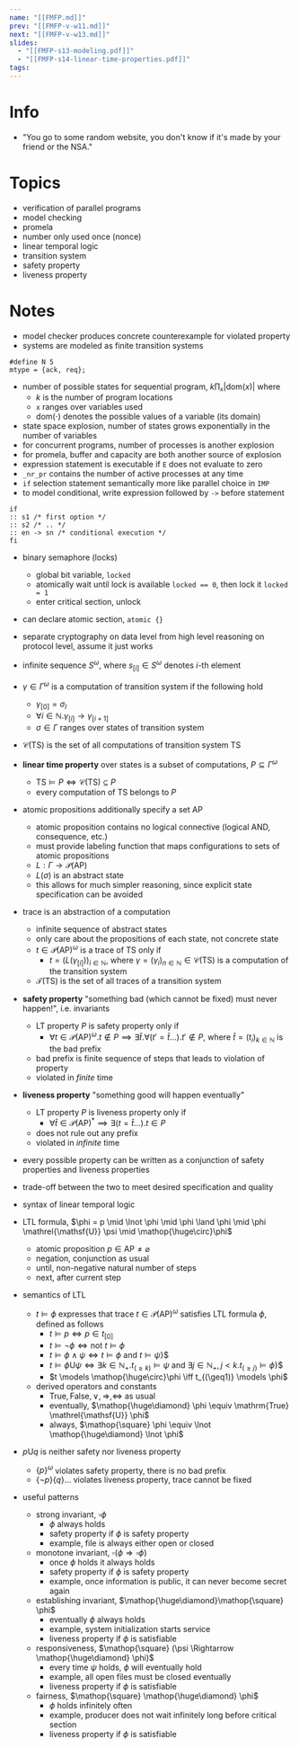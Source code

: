 ```yaml
---
name: "[[FMFP.md]]"
prev: "[[FMFP-v-w11.md]]"
next: "[[FMFP-v-w13.md]]"
slides:
  - "[[FMFP-s13-modeling.pdf]]"
  - "[[FMFP-s14-linear-time-properties.pdf]]"
tags:
---
```



# Info
- "You go to some random website, you don't know if it's made by your friend or the NSA."


# Topics
- verification of parallel programs
- model checking
- promela
- number only used once (nonce)
- linear temporal logic
- transition system
- safety property
- liveness property

# Notes
- model checker produces concrete counterexample for violated property
- systems are modeled as finite transition systems
```spin
#define N 5
mtype = {ack, req};
```

- number of possible states for sequential program, $k \prod_{\texttt{x}} |\mathrm{dom}(x)|$ where
	- $k$ is the number of program locations
	- $\texttt{x}$ ranges over variables used
	- $\mathrm{dom(\cdot)}$ denotes the possible values of a variable (its domain)
- state space explosion, number of states grows exponentially in the number of variables
- for concurrent programs, number of processes is another explosion
- for promela, buffer and capacity are both another source of explosion
- expression statement is executable if $\texttt{E}$ does not evaluate to zero
- $\texttt{\_{}nr\_pr}$ contains the number of active processes at any time
- `if` selection statement semantically more like parallel choice in `IMP`
- to model conditional, write expression followed by `->` before statement
```promela
if
:: s1 /* first option */
:: s2 /* .. */
:: en -> sn /* conditional execution */
fi
```
- binary semaphore (locks)
	- global bit variable, `locked`
	- atomically wait until lock is available `locked == 0`, then lock it `locked = 1`
	- enter critical section, unlock
- can declare atomic section, `atomic {}`

- separate cryptography on data level from high level reasoning on protocol level, assume it just works

- infinite sequence $S^{\omega}$, where $s_{[i]} \in S^{\omega}$ denotes $i$-th element
- $\gamma \in \Gamma^{\omega}$ is a computation of transition system if the following hold
	- $\gamma_{[0]} = \sigma_{I}$
	- $\forall i \in \mathbb{N}. \gamma_{[i]} \to\gamma_{[i+1]}$
	- $\sigma \in \Gamma$ ranges over states of transition system
- $\mathcal{C}(\mathrm{TS})$ is the set of all computations of transition system $\mathrm{TS}$
- **linear time property** over states is a subset of computations, $P \subseteq \Gamma^{\omega}$
	- $\mathrm{TS} \models P \iff \mathcal{C}(\mathrm{TS}) \subseteq P$
	- every computation of $\mathrm{TS}$ belongs to $P$
- atomic propositions additionally specify a set $\mathrm{AP}$
	- atomic proposition contains no logical connective (logical AND, consequence, etc.)
	- must provide labeling function that maps configurations to sets of atomic propositions
	- $L : \Gamma \to \mathcal{P}(\mathrm{AP})$
	- $L(\sigma)$ is an abstract state
	- this allows for much simpler reasoning, since explicit state specification can be avoided
- trace is an abstraction of a computation
	- infinite sequence of abstract states
	- only care about the propositions of each state, not concrete state
	- $t \in \mathcal{P}(\mathrm{AP})^{\omega}$ is a trace of $\mathrm{TS}$ only if
		- $t = (L(\gamma_{[i]}))_{i \in \mathbb{N}}$, where $\gamma = (\gamma_{i})_{n \in \mathbb{N}} \in \mathcal{C}(\mathrm{TS})$ is a computation of the transition system
	- $\mathcal{T}(\mathrm{TS})$ is the set of all traces of a transition system
- **safety property** "something bad (which cannot be fixed) must never happen!", i.e. invariants
	- LT property $P$ is safety property only if
		- $\forall t \in \mathcal{P}(\mathrm{AP})^{\omega}. t \not\in P \implies \exists \widehat{t}. \forall (t' = \widehat{t}\dots) . t' \not\in P$, where $\widehat{t} = (t_{i})_{k \in \mathbb{N}}$ is the bad prefix
	- bad prefix is finite sequence of steps that leads to violation of property
	- violated in *finite* time
- **liveness property** "something good will happen eventually"
	- LT property $P$ is liveness property only if
		- $\forall\widehat{t} \in \mathcal{P}(\mathrm{AP})^{*} \implies \exists(t=\widehat{t}\dots). t \in P$
	- does not rule out any prefix
	- violated in *infinite* time
- every possible property can be written as a conjunction of safety properties and liveness properties
- trade-off between the two to meet desired specification and quality

- syntax of linear temporal logic
- LTL formula,  $\phi = p \mid \lnot \phi \mid \phi \land \phi \mid \phi \mathrel{\mathsf{U}} \psi \mid \mathop{\huge\circ}\phi$
	- atomic proposition $p \in \mathrm{AP} \neq \varnothing$
	- negation, conjunction as usual
	- until, non-negative natural number of steps
	- next, after current step
- semantics of LTL
	- $t \models \phi$ expresses that trace $t \in \mathcal{P}(\mathrm{AP})^{\omega}$ satisfies LTL formula $\phi$, defined as follows
		- $t \models p \iff p \in t_{[0]}$
		- $t \models \lnot\phi \iff \text{not } t \models \phi$
		- $t \models \phi \land \psi \iff t \models \phi \text{ and } t \models \psi$}$
		- $t \models \phi \mathrel{\mathsf{U}} \psi \iff \exists k \in \mathbb{N}_{+}. t_{(\geq k)} \models \psi \text{ and } \exists j \in \mathbb{N}_{+}, j < k. t_{(\geq j)} \models \phi$}$
		- $t \models \mathop{\huge\circ}\phi  \iff t_{(\geq1)} \models \phi$
	- derived operators and constants
		- $\mathrm{True}, \mathrm{False}, \lor, \Rightarrow, \Leftrightarrow$ as usual
		- eventually, $\mathop{\huge\diamond} \phi \equiv \mathrm{True} \mathrel{\mathsf{U}} \phi$
		- always, $\mathop{\square} \phi \equiv \lnot \mathop{\huge\diamond} \lnot \phi$
- $p \mathrel{\mathsf{U}} q$ is neither safety nor liveness property
	- $\{ p \}^{\omega}$ violates safety property, there is no bad prefix
	- $\{ \lnot p \} \{  q \} \dots$ violates liveness property, trace cannot be fixed
- useful patterns
	- strong invariant, $\mathop{\square} \phi$
		- $\phi$ always holds
		- safety property if $\phi$ is safety property
		- example, file is always either open or closed
	- monotone invariant, $\mathop{\square} (\phi \Rightarrow \mathop{\square} \phi)$
		- once $\phi$ holds it always holds
		- safety property if $\phi$ is safety property
		- example, once information is public, it can never become secret again
	- establishing invariant, $\mathop{\huge\diamond}\mathop{\square} \phi$
		- eventually $\phi$ always holds
		- example, system initialization starts service
		- liveness property if $\phi$ is satisfiable
	- responsiveness, $\mathop{\square} (\psi \Rightarrow \mathop{\huge\diamond} \phi)$
		- every time $\psi$ holds, $\phi$ will eventually hold
		- example, all open files must be closed eventually
		- liveness property if $\phi$ is satisfiable
	- fairness, $\mathop{\square} \mathop{\huge\diamond} \phi$
		- $\phi$ holds infinitely often
		- example, producer does not wait infinitely long before critical section
		- liveness property if $\phi$ is satisfiable
